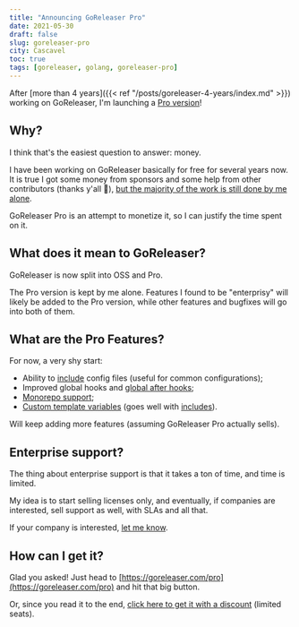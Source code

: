 ```yaml
---
title: "Announcing GoReleaser Pro"
date: 2021-05-30
draft: false
slug: goreleaser-pro
city: Cascavel
toc: true
tags: [goreleaser, golang, goreleaser-pro]
---
```


After [more than 4 years]({{< ref "/posts/goreleaser-4-years/index.md" >}}) working on GoReleaser, I'm launching a [Pro version](https://goreleaser.com/pro)!

## Why?

I think that's the easiest question to answer: money.

I have been working on GoReleaser basically for free for several years now. It is true I got some money from sponsors and some help from other contributors (thanks y'all 🖤), [but the majority of the work is still done by me alone](https://github.com/goreleaser/goreleaser/graphs/contributors).

GoReleaser Pro is an attempt to monetize it, so I can justify the time spent on it.

## What does it mean to GoReleaser?

GoReleaser is now split into OSS and Pro.

The Pro version is kept by me alone. Features I found to be "enterprisy" will likely be added to the Pro version, while other features and bugfixes will go into both of them.

## What are the Pro Features?

For now, a very shy start:

- Ability to [include](https://goreleaser.com/customization/includes/) config files (useful for common configurations);
- Improved global hooks and [global after hooks](https://goreleaser.com/customization/hooks/);
- [Monorepo support](https://goreleaser.com/customization/monorepo);
- [Custom template variables](https://goreleaser.com/customization/templates/#custom-variables) (goes well with [includes](https://goreleaser.com/customization/includes/)).

Will keep adding more features (assuming GoReleaser Pro actually sells).

## Enterprise support?

The thing about enterprise support is that it takes a ton of time, and time is limited.

My idea is to start selling licenses only, and eventually, if companies are interested, sell support as well, with SLAs and all that.

If your company is interested, [let me know](mailto:carlos@becker.software).

## How can I get it?

Glad you asked! Just head to [https://goreleaser.com/pro](https://goreleaser.com/pro) and hit that big button.

Or, since you read it to the end, [click here to get it with a discount](https://gumroad.com/l/goreleaser/jdny4po) (limited seats).
